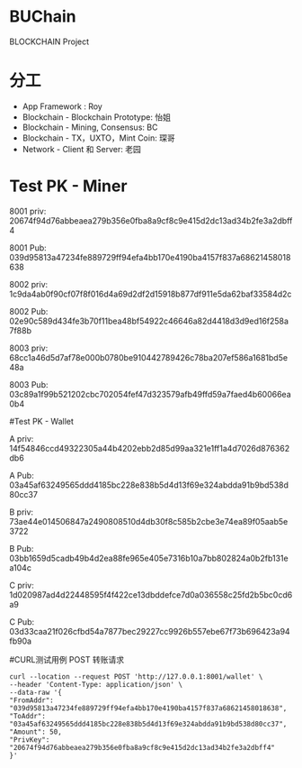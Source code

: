 # BUChain
BLOCKCHAIN Project

# 分工
- App Framework  : Roy
- Blockchain - Blockchain Prototype: 怡姐
- Blockchain - Mining, Consensus: BC
- Blockchain - TX，UXTO，Mint Coin: 琛哥 
- Network - Client 和 Server: 老园

# Test PK - Miner
8001 priv: 20674f94d76abbeaea279b356e0fba8a9cf8c9e415d2dc13ad34b2fe3a2dbff4

8001 Pub: 039d95813a47234fe889729ff94efa4bb170e4190ba4157f837a68621458018638

8002 priv: 1c9da4ab0f90cf07f8f016d4a69d2df2d15918b877df911e5da62baf33584d2c

8002 Pub: 02e90c589d434fe3b70f11bea48bf54922c46646a82d4418d3d9ed16f258a7f88b

8003 priv: 68cc1a46d5d7af78e000b0780be910442789426c78ba207ef586a1681bd5e48a

8003 Pub: 03c89a1f99b521202cbc702054fef47d323579afb49ffd59a7faed4b60066ea0b4

#Test PK - Wallet 

A priv: 14f54846ccd49322305a44b4202ebb2d85d99aa321e1ff1a4d7026d876362db6

A Pub: 03a45af63249565ddd4185bc228e838b5d4d13f69e324abdda91b9bd538d80cc37

B priv: 73ae44e014506847a2490808510d4db30f8c585b2cbe3e74ea89f05aab5e3722

B Pub: 03bb1659d5cadb49b4d2ea88fe965e405e7316b10a7bb802824a0b2fb131ea104c

C priv: 1d020987ad4d22448595f4f422ce13dbddefce7d0a036558c25fd2b5bc0cd6a9

C Pub: 03d33caa21f026cfbd54a7877bec29227cc9926b557ebe67f73b696423a94fb90a



#CURL测试用例
POST 转账请求
```
curl --location --request POST 'http://127.0.0.1:8001/wallet' \
--header 'Content-Type: application/json' \
--data-raw '{
"FromAddr": "039d95813a47234fe889729ff94efa4bb170e4190ba4157f837a68621458018638",
"ToAddr": "03a45af63249565ddd4185bc228e838b5d4d13f69e324abdda91b9bd538d80cc37",
"Amount": 50,
"PrivKey": "20674f94d76abbeaea279b356e0fba8a9cf8c9e415d2dc13ad34b2fe3a2dbff4"
}'
```
